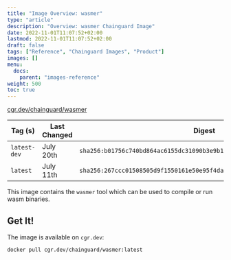 ```yaml
---
title: "Image Overview: wasmer"
type: "article"
description: "Overview: wasmer Chainguard Image"
date: 2022-11-01T11:07:52+02:00
lastmod: 2022-11-01T11:07:52+02:00
draft: false
tags: ["Reference", "Chainguard Images", "Product"]
images: []
menu:
  docs:
    parent: "images-reference"
weight: 500
toc: true
---
```


[cgr.dev/chainguard/wasmer](https://github.com/chainguard-images/images/tree/main/images/wasmer)

| Tag (s)       | Last Changed | Digest                                                                    |
|---------------|--------------|---------------------------------------------------------------------------|
|  `latest-dev` | July 20th    | `sha256:b01756c740bd864ac6155dc31090b3e9b1d849de37a527a8484d7a0eebe7b136` |
|  `latest`     | July 11th    | `sha256:267ccc01508505d9f1550161e50e95f4da364395bdcbfd21a9806add21defd4e` |



This image contains the `wasmer` tool which can be used to compile or run wasm binaries.

## Get It!

The image is available on `cgr.dev`:

```
docker pull cgr.dev/chainguard/wasmer:latest
```

